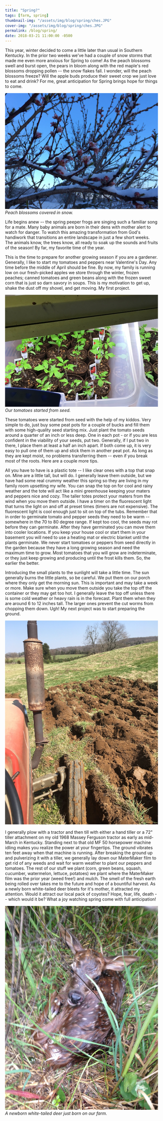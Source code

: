 ```yaml
---
title: "Spring?"
tags: [farm, spring]
thumbnail-img: "/assets/img/blog/spring/ches.JPG"
cover-img: "/assets/img/blog/spring/ches.JPG"
permalink: /blog/spring/
date: 2018-03-21 11:00:00 -0500
---
```


This year, winter decided to come a little later than usual in Southern Kentucky. In the prior two weeks we've had a couple of snow storms that made me even more anxious for Spring to come! As the peach blossoms swell and burst open, the pears in bloom along with the red maple's red blossoms dropping pollen -- the snow flakes fall. I wonder, will the peach blossoms freeze? Will the apple buds produce their sweet crop we just love to eat and drink? For me, great anticipation for Spring brings hope for things to come.

![Peach Blossoms](/assets/img/blog/spring/peachblossoms.JPG)
_Peach blossoms covered in snow._

Life begins anew -- the spring peeper frogs are singing such a familiar song for a mate. Many baby animals are born in their dens with mother alert to watch for danger. To watch this amazing transformation from God's handiwork that transitions an entire landscape in just a few short weeks.  The animals know, the trees know, all ready to soak up the sounds and fruits of the season! By far, my favorite time of the year.

This is the time to prepare for another growing season if you are a gardener. Generally, I like to start my tomatoes and peppers near Valentine's Day. Any time before the middle of April should be fine. By now, my family is running low on our fresh-picked apples we store through the winter, frozen peaches; canned tomatoes and green beans along with the frozen sweet corn that is just so darn savory in soups.  This is my motivation to get up, shake the dust off my shovel, and get moving. My first project.

![Little Tomatoes](/assets/img/blog/spring/littletomatoes.JPG)
_Our tomatoes started from seed._

These tomatoes were started from seed with the help of my kiddos. Very simple to do, just buy some peat pots for a couple of bucks and fill them with some high-quality seed starting mix. Just plant the tomato seeds around a quarter of an inch or less deep. One in each pot - or if you are less confident in the viability of your seeds, put two. Generally, if I put two in there, I place them at least a half an inch apart. If both come up, it is very easy to pull one of them up and stick them in another peat pot. As long as they are kept moist, no problems transferring them -- even if you break most of the roots. Here are a couple more tips.

All you have to have is a plastic tote -- I like clear ones with a top that snap on. Mine are a little tall, but will do. I generally leave them outside, but we have had some real crummy weather this spring so they are living in my family room upsetting my wife. You can snap the top on for cool and rainy weather and the tote will act like a mini greenhouse keeping your maters and peppers nice and cozy. The taller totes protect your maters from the wind when you move them outside. I have a timer on the fluorescent light that turns the light on and off at preset times (timers are not expensive). The fluorescent light is cool enough just to sit on top of the tubs. Remember that in order to germinate tomato and pepper seeds they need to be warm -- somewhere in the 70 to 80 degree range. If kept too cool, the seeds may rot before they can germinate. After they have germinated you can move them into cooler locations. If you keep your house cool or start them in your basement you will need to use a heating mat or electric blanket until the plants germinate. We never start tomatoes or peppers from seed directly in the garden because they have a long growing season and need the maximum time to grow. Most tomatoes that you will grow are indeterminate, or they just keep growing and producing until the frost kills them. So, the earlier the better.

Introducing the small plants to the sunlight will take a little time. The sun generally burns the little plants, so be careful. We put them on our porch where they only get the morning sun. This is important and may take a week or more. Make sure when you move them outside you take the top off the container or they may get too hot. I generally leave the top off unless there is some cold weather or heavy rain is in the forecast. Plant them when they are around 6 to 12 inches tall. The larger ones prevent the cut worms from chopping them down. Ugh! My next project was to start preparing the ground.


![Plowing](/assets/img/blog/spring/plowing.JPG)

I generally plow with a tractor and then till with either a hand tiller or a 72" tiller attachment on my old 1968 Massey Ferguson tractor as early as mid-March in Kentucky. Standing next to that old MF 50 horsepower machine idling makes you realize the power at your fingertips. The ground vibrates ten feet away when that machine is running. After breaking the ground up and pulverizing it with a tiller, we generally lay down our MaterMaker film to get rid of any weeds and wait for warm weather to plant our peppers and tomatoes. The rest of our stuff we plant (corn, green beans, squash, cucumber, watermelon, lettuce, potatoes) we plant where the MaterMaker film was the prior year (weed free!) and mulch. The smell of the fresh earth being rolled over takes me to the future and hope of a bountiful harvest. As a newly born white-tailed deer bleets for it's mother, it attracted my attention. Would it attract our local pack of coyotes? Hope, fear, life, death -- which would it be? What a joy watching spring come with full anticipation!

![Baby Deer](/assets/img/blog/spring/babydeer.JPG)
_A newborn white-tailed deer just born on our farm._
